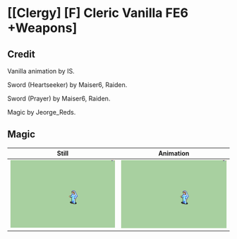 # [\[Clergy\] \[F\] Cleric Vanilla FE6 +Weapons]

## Credit

Vanilla animation by IS.

Sword (Heartseeker) by Maiser6, Raiden.

Sword (Prayer) by Maiser6, Raiden.

Magic by Jeorge_Reds.
	
## Magic

| Still | Animation |
| :---: | :-------: |
| ![Magic still](./Magic_000.png) | ![Magic animation](./Magic.gif) |
